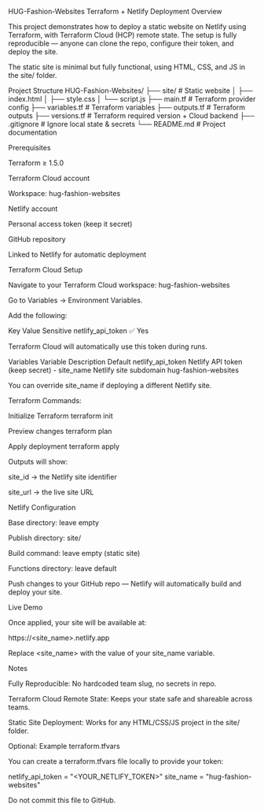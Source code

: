 HUG-Fashion-Websites Terraform + Netlify Deployment
Overview

This project demonstrates how to deploy a static website on Netlify using Terraform, with Terraform Cloud (HCP) remote state. The setup is fully reproducible — anyone can clone the repo, configure their token, and deploy the site.

The static site is minimal but fully functional, using HTML, CSS, and JS in the site/ folder.

Project Structure
HUG-Fashion-Websites/
├── site/                  # Static website
│   ├── index.html
│   ├── style.css
│   └── script.js
├── main.tf                # Terraform provider config
├── variables.tf           # Terraform variables
├── outputs.tf             # Terraform outputs
├── versions.tf            # Terraform required version + Cloud backend
├── .gitignore             # Ignore local state & secrets
└── README.md              # Project documentation

Prerequisites

Terraform ≥ 1.5.0

Terraform Cloud account

Workspace: hug-fashion-websites

Netlify account

Personal access token (keep it secret)

GitHub repository

Linked to Netlify for automatic deployment

Terraform Cloud Setup

Navigate to your Terraform Cloud workspace: hug-fashion-websites

Go to Variables → Environment Variables.

Add the following:

Key	Value	Sensitive
netlify_api_token	<your Netlify token>	✅ Yes

Terraform Cloud will automatically use this token during runs.

Variables
Variable	Description	Default
netlify_api_token	Netlify API token (keep secret)	-
site_name	Netlify site subdomain	hug-fashion-websites

You can override site_name if deploying a different Netlify site.

Terraform Commands:

Initialize Terraform
terraform init

Preview changes
terraform plan

Apply deployment
terraform apply


Outputs will show:

site_id → the Netlify site identifier

site_url → the live site URL

Netlify Configuration

Base directory: leave empty

Publish directory: site/

Build command: leave empty (static site)

Functions directory: leave default

Push changes to your GitHub repo — Netlify will automatically build and deploy your site.

Live Demo

Once applied, your site will be available at:

https://<site_name>.netlify.app


Replace <site_name> with the value of your site_name variable.

Notes

Fully Reproducible: No hardcoded team slug, no secrets in repo.

Terraform Cloud Remote State: Keeps your state safe and shareable across teams.

Static Site Deployment: Works for any HTML/CSS/JS project in the site/ folder.

Optional: Example terraform.tfvars

You can create a terraform.tfvars file locally to provide your token:

netlify_api_token = "<YOUR_NETLIFY_TOKEN>"
site_name         = "hug-fashion-websites"


Do not commit this file to GitHub.